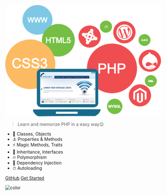 ![logo](assets/images/tech.png)

> Learn and memorize PHP in a easy way😉

- 🚀 Classes, Objects
- ⚓ Properties & Methods
- ⚡️️ Magic Methods, Traits
- 💎 Inheritance, Interfaces
- 🔥 Polymorphism
- 📼 Dependency Injection
- ⏱ Autoloading

<div class="buttons">
  <a href="https://github.com/gopibabus/LearnPHP/" target="_blank"><span>GitHub</span></a>
  <a href="#/README"><span>Get Started</span></a>
</div>

![color](#ffffff)
